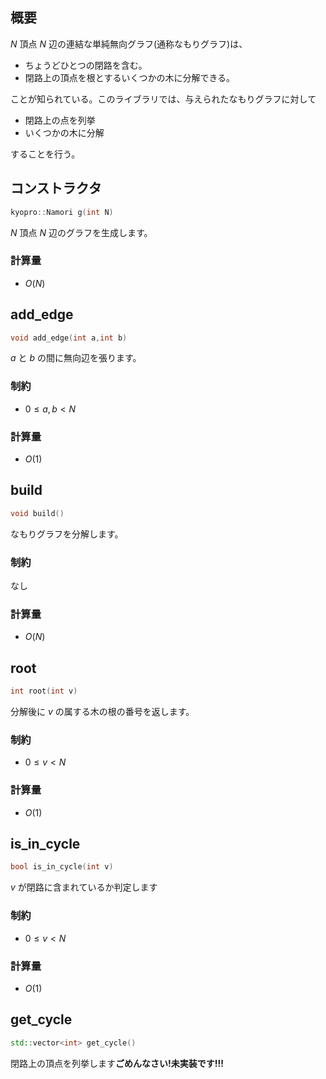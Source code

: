 ## 概要
$N$ 頂点 $N$ 辺の連結な単純無向グラフ(通称なもりグラフ)は、
- ちょうどひとつの閉路を含む。
- 閉路上の頂点を根とするいくつかの木に分解できる。

ことが知られている。このライブラリでは、与えられたなもりグラフに対して
- 閉路上の点を列挙
- いくつかの木に分解

することを行う。

## コンストラクタ
```cpp
kyopro::Namori g(int N)
```
$N$ 頂点 $N$ 辺のグラフを生成します。

### 計算量
- $O(N)$

## add_edge
```cpp
void add_edge(int a,int b)
```
$a$ と $b$ の間に無向辺を張ります。

### 制約
- $0\leq a,b < N$

### 計算量
- $O(1)$

## build
```cpp
void build()
```
なもりグラフを分解します。

### 制約
なし

### 計算量
- $O(N)$

## root
```cpp
int root(int v)
```

分解後に $v$ の属する木の根の番号を返します。
### 制約
- $0\leq v < N$

### 計算量
- $O(1)$

## is_in_cycle
```cpp
bool is_in_cycle(int v)
```
$v$ が閉路に含まれているか判定します

### 制約
- $0\leq v < N$

### 計算量
- $O(1)$

## get_cycle
```cpp
std::vector<int> get_cycle()
```
閉路上の頂点を列挙します**ごめんなさい!未実装です!!!**